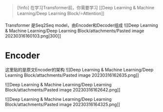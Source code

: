 > [!info] 
> 在学习Transformer前，你需要学习 [[Deep Learning & Machine Learning/Deep Learning Block/⭐Attention]]



Transformer 是Seq2Seq model，由Encoder和Decoder组成
![[Deep Learning & Machine Learning/Deep Learning Block/attachments/Pasted image 20230316160103.png|300]]

# Encoder
这里贴的是原文Encoder的架构
![[Deep Learning & Machine Learning/Deep Learning Block/attachments/Pasted image 20230316162635.png]]

![[Deep Learning & Machine Learning/Deep Learning Block/attachments/Pasted image 20230316162642.png]]

![[Deep Learning & Machine Learning/Deep Learning Block/attachments/Pasted image 20230316164325.png]]